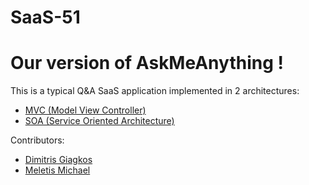 # SaaS-51
# Our version of AskMeAnything !

This is a typical Q&A SaaS application implemented in 2 architectures: 
*  [MVC (Model View Controller)](https://github.com/dimgiagos44/SaaS-51/tree/master/mvc-askme-anything) 
*  [SOA (Service Oriented Architecture)](https://github.com/dimgiagos44/SaaS-51/tree/master/soa-askme-anything)

Contributors: 
* [Dimitris Giagkos](https://github.com/dimgiagos44)
* [Meletis Michael](https://github.com/karamuz)
